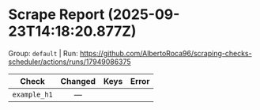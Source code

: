 # Scrape Report (2025-09-23T14:18:20.877Z)

Group: `default`  |  Run: https://github.com/AlbertoRoca96/scraping-checks-scheduler/actions/runs/17949086375

| Check | Changed | Keys | Error |
|---|:---:|:--|:--|
| `example_h1` | — |  |  |
